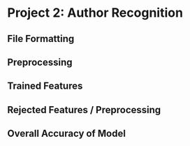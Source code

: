 # Project 2: Author Recognition

## File Formatting

## Preprocessing

## Trained Features

## Rejected Features / Preprocessing

## Overall Accuracy of Model
